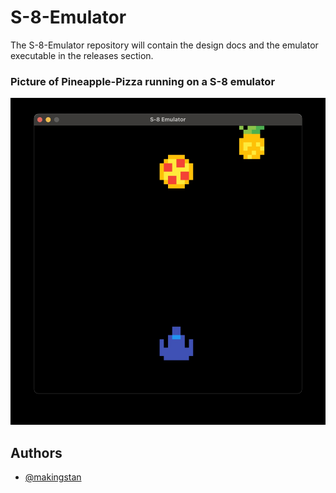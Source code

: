 # S-8-Emulator

The S-8-Emulator repository will contain the design docs and the emulator executable in the releases section.

### Picture of Pineapple-Pizza running on a S-8 emulator

![](./assets/Pineapple-Pizza.jpg)
## Authors

- [@makingstan](https://www.github.com/makingstan)

